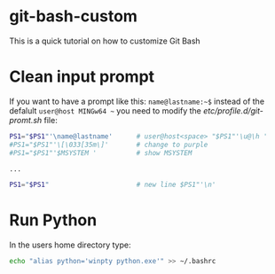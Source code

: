 # git-bash-custom
This is a quick tutorial on how to customize Git Bash

# Clean input prompt
If you want to have a prompt like this: `name@lastname:~$` instead of the defalult `user@host MINGw64 ~` you need to modify the *etc/profile.d/git-promt.sh* file:
```sh
PS1="$PS1"'\name@lastname'      # user@host<space> "$PS1"'\u@\h '
#PS1="$PS1"'\[\033[35m\]'       # change to purple
#PS1="$PS1"'$MSYSTEM '          # show MSYSTEM

...

PS1="$PS1"                      # new line $PS1"'\n'
```

# Run Python
In the users home directory type:
```sh
echo "alias python='winpty python.exe'" >> ~/.bashrc
```
